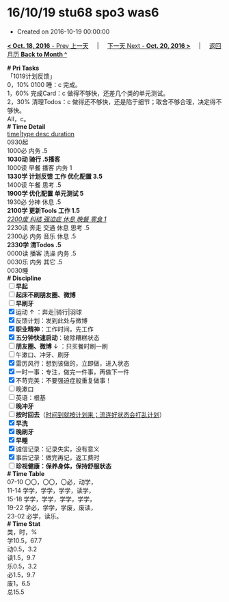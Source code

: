 # 16/10/19 stu68 spo3 was6

- Created on 2016-10-19 00:00:00

[**< Oct. 18, 2016** - Prev 上一天](/lifelogs/2016/10/d18.md) &nbsp; &nbsp; | &nbsp; &nbsp; [下一天 Next - **Oct. 20, 2016 >**](/lifelogs/2016/10/d20.md) &nbsp; &nbsp; |  &nbsp; &nbsp; [返回月历 **Back to Month ^**](/lifelogs/2016/10/index.md)
<br/><div><b># Pri Tasks</b></div><div>「1019计划反馈」</div><div>0，10% 0100 睡：c 完成。</div><div>1，60% 完成Card：c 做得不够快，还差几个类的单元测试。</div><div>2，30% 清理Todos：c 做得还不够快，还是陷于细节；取舍不够合理，决定得不够快。</div><div>All，c。</div><div><b># Time Detail</b></div><div><u>time|type desc duration</u></div><div>0930起</div><div>1000必 内务 .5</div><div><b>1030动 骑行 .5</b><b>播客</b></div><div>1000读 早餐 播客 内务 1</div><div><b>1330学 计划反馈 工作 优化配置 3.5</b></div><div>1400读 午餐 思考 .5</div><div><b>1900学 优化配置 单元测试 5</b></div><div>1930必 分神 休息 .5</div><div><b>2100学 更新Tools 工作 1.5</b></div><div><u><i>2200废 纠结 强迫症 休息 晚餐 零食 1</i></u></div><div>2230读 奔走 交通 休息 思考 .5</div><div>2300必 内务 音乐 休息 .5</div><div><b>2330学 清Todos .5</b></div><div>0000读 播客 洗澡 内务 .5</div><div>0030乐 内务 其它 .5</div><div>0030睡</div><div><b># Discipline</b></div><div><b><input type="checkbox"/></b><b>早起</b></div><div><input type="checkbox"/><b>起床不刷</b><b>朋友圈、微博</b></div><div><input type="checkbox"/><b>早刷牙</b></div><div><input checked="true" type="checkbox"/>运动 ↑ ：奔走|骑行|羽球</div><div><input checked="true" type="checkbox"/>反馈计划：发到此处与微博</div><div><input checked="true" type="checkbox"/><b>职业精神</b>：工作时间，先工作</div><div><input checked="true" type="checkbox"/><b>五分钟快速启动</b>：破除糟糕状态</div><div><input type="checkbox"/><b>朋友圈、微博</b> ↓ ：只买餐时刷一刷</div><div><input type="checkbox"/>午漱口、冲牙、刷牙</div><div><input checked="true" type="checkbox"/>雷厉风行：想到该做的，立即做，进入状态</div><div><input checked="true" type="checkbox"/>一时一事：专注，做完一件事，再做下一件</div><div><input checked="true" type="checkbox"/>不苛完美：不要强迫症般重复做事！</div><div><input type="checkbox"/>晚漱口</div><div><input type="checkbox"/>英语：根基</div><div><b><input type="checkbox"/></b><b>晚冲牙</b></div><div><u><input type="checkbox"/></u><b>按时回去</b>（<u>时间到就按计划来；流连好状态会打乱计划</u>）</div><div><input checked="true" type="checkbox"/><b>早洗</b></div><div><b><input checked="true" type="checkbox"/></b><b>晚刷牙</b></div><div><input checked="true" type="checkbox"/><b>早睡</b></div><div><input checked="true" type="checkbox"/>诚信记录：记录失实，没有意义</div><div><input checked="true" type="checkbox"/>事后记录：做完再记，返工费时</div><div><b><input type="checkbox"/></b><b>珍视健康：保养身体，保持舒服状态</b></div><div><b># Time Table</b></div><div>07-10 〇〇，〇〇，〇必，动学，</div><div>11-14 学学，学学，学学，读学，</div><div>15-18 学学，学学，学学，学学，</div><div>19-22 学必，学学，学废，废读，</div><div>23-02 必学，读乐。</div><div><b># Time Stat</b></div><div>类，时，%</div><div>学10.5，67.7</div><div>动0.5，3.2</div><div>读1.5，9.7</div><div>乐0.5，3.2</div><div>必1.5，9.7</div><div>废1，6.5</div><div>总15.5</div>
